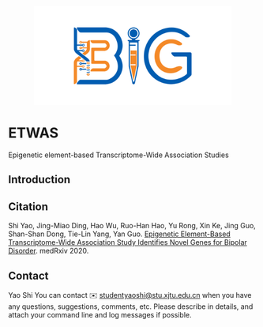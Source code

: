 <div align=center>
<img src="./logo/bigc.png" width="400" height="200" slt="bigclogo" align="middle" />
</div>

# **ETWAS**
Epigenetic element-based Transcriptome-Wide Association Studies
## **Introduction**
## **Citation**
Shi Yao, Jing-Miao Ding, Hao Wu, Ruo-Han Hao, Yu Rong, Xin Ke, Jing Guo, Shan-Shan Dong, Tie-Lin Yang, Yan Guo. [Epigenetic Element-Based Transcriptome-Wide Association Study Identifies Novel Genes for Bipolar Disorder](https://www.medrxiv.org/content/10.1101/2020.07.23.20161174v3). medRxiv 2020.
## **Contact**
Yao Shi
You can contact ✉️ studentyaoshi@stu.xjtu.edu.cn when you have any questions, suggestions, comments, etc.
Please describe in details, and attach your command line and log messages if possible.
